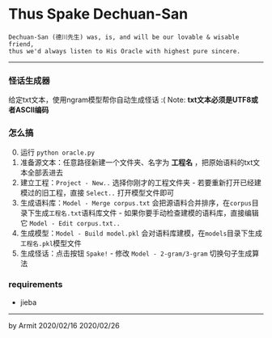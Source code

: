 ﻿# Thus Spake Dechuan-San

    Dechuan-San (德川先生) was, is, and will be our lovable & wisable friend, 
    thus we'd always listen to His Oracle with highest pure sincere.

----

### 怪话生成器

给定txt文本，使用ngram模型帮你自动生成怪话 :(
Note: **txt文本必须是UTF8或者ASCII编码**

### 怎么搞

  0. 运行 `python oracle.py`
  1. 准备源文本：任意路径新建一个文件夹、名字为 **工程名** ，把原始语料的txt文本全部丢进去
  2. 建立工程：`Project - New..` 选择你刚才的工程文件夹
    - 若要重新打开已经建模过的旧工程，直接 `Select..` 打开模型文件即可
  3. 生成语料库：`Model - Merge corpus.txt` 会把源语料合并排序，在`corpus`目录下生成`工程名.txt`语料库文件
    - 如果你要手动检查建模的语料库，直接编辑它 `Model - Edit corpus.txt..`
  4. 生成模型：`Model - Build model.pkl` 会对语料库建模，在`models`目录下生成`工程名.pkl`模型文件
  5. 生成怪话：点击按钮 `Spake!`
    - 修改 `Model - 2-gram/3-gram` 切换句子生成算法

### requirements

  - jieba

----

by Armit
2020/02/16 
2020/02/26
